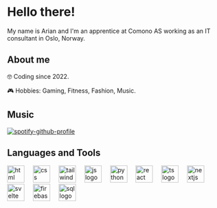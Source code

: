 # Hello there!

My name is Arian and I'm an apprentice at Comono AS working as an IT consultant in Oslo, Norway.

## About me

🤓 Coding since 2022.

🎮 Hobbies: Gaming, Fitness, Fashion, Music.

## Music

[![spotify-github-profile](https://spotify-github-profile.kittinanx.com/api/view?uid=lbeke&cover_image=true&theme=default&show_offline=true&background_color=000000&interchange=false&bar_color_cover=false)](https://spotify-github-profile.kittinanx.com/api/view?uid=lbeke&redirect=true)

## Languages and Tools

<div align="left">
  <img src="https://skillicons.dev/icons?i=html" height="40" alt="html logo"  />
  <img width="12" />
  <img src="https://skillicons.dev/icons?i=css" height="40" alt="css logo"  />
  <img width="12" />
  <img src="https://skillicons.dev/icons?i=tailwind" height="40" alt="tailwind logo"  />
  <img width="12" />
  <img src="https://skillicons.dev/icons?i=js" height="40" alt="js logo"  />
  <img width="12" />
  <img src="https://skillicons.dev/icons?i=py" height="40" alt="python logo"  />
  <img width="12" />
  <img src="https://skillicons.dev/icons?i=react" height="40" alt="react logo"  />
  <img width="12" />
  <img src="https://skillicons.dev/icons?i=ts" height="40" alt="ts logo"  />
  <img width="12" />
  <img src="https://skillicons.dev/icons?i=nextjs" height="40" alt="nextjs logo"  />
  <img width="12" />
  <img src="https://skillicons.dev/icons?i=svelte" height="40" alt="svelte logo"  />
  <img width="12" />
  <img src="https://skillicons.dev/icons?i=firebase" height="40" alt="firebase logo"  />
  <img width="12" />
  <img src="https://skillicons.dev/icons?i=mysql" height="40" alt="sql logo"  />
</div>

